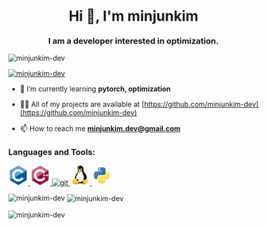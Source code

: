 <h1 align="center">Hi 👋, I'm minjunkim</h1>
<h3 align="center">I am a developer interested in optimization.</h3>

<p align="left"> <img src="https://komarev.com/ghpvc/?username=minjunkim-dev&label=Profile%20views&color=0e75b6&style=flat" alt="minjunkim-dev" /> </p>

<p align="left"> <a href="https://github.com/ryo-ma/github-profile-trophy"><img src="https://github-profile-trophy.vercel.app/?username=minjunkim-dev" alt="minjunkim-dev" /></a> </p>

- 🌱 I’m currently learning **pytorch, optimization**

- 👨‍💻 All of my projects are available at [https://github.com/minjunkim-dev](https://github.com/minjunkim-dev)

- 📫 How to reach me **minjunkim.dev@gmail.com**


<h3 align="left">Languages and Tools:</h3>
<p align="left"> <a href="https://www.cprogramming.com/" target="_blank"> <img src="https://raw.githubusercontent.com/devicons/devicon/master/icons/c/c-original.svg" alt="c" width="40" height="40"/> </a> <a href="https://www.w3schools.com/cpp/" target="_blank"> <img src="https://raw.githubusercontent.com/devicons/devicon/master/icons/cplusplus/cplusplus-original.svg" alt="cplusplus" width="40" height="40"/> </a> <a href="https://git-scm.com/" target="_blank"> <img src="https://www.vectorlogo.zone/logos/git-scm/git-scm-icon.svg" alt="git" width="40" height="40"/> </a> <a href="https://www.linux.org/" target="_blank"> <img src="https://raw.githubusercontent.com/devicons/devicon/master/icons/linux/linux-original.svg" alt="linux" width="40" height="40"/> </a> <a href="https://www.python.org" target="_blank"> <img src="https://raw.githubusercontent.com/devicons/devicon/master/icons/python/python-original.svg" alt="python" width="40" height="40"/> </a> </p>

<p><img align="left" src="https://github-readme-stats.vercel.app/api/top-langs?username=minjunkim-dev&show_icons=true&locale=en&layout=compact" alt="minjunkim-dev" /></p>

<p>&nbsp;<img align="center" src="https://github-readme-stats.vercel.app/api?username=minjunkim-dev&show_icons=true&locale=en" alt="minjunkim-dev" /></p>

<p><img align="center" src="https://github-readme-streak-stats.herokuapp.com/?user=minjunkim-dev&" alt="minjunkim-dev" /></p>
